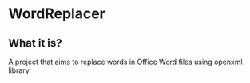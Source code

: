 # WordReplacer

## What it is?

A project that aims to replace words in Office Word files using openxml library.